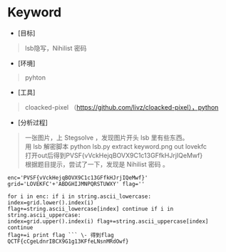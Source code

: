 

# Keyword

* [目标]
> lsb隐写，Nihilist 密码
* [环境]
> pyhton
* [工具]
> cloacked-pixel （https://github.com/livz/cloacked-pixel），python
* [分析过程]
> 一张图片，上 Stegsolve ，发现图片开头 lsb 里有些东西。  
  用 lsb 解密脚本 python lsb.py extract keyword.png out lovekfc  
  打开out后得到PVSF{vVckHejqBOVX9C1c13GFfkHJrjIQeMwf}  
  根据题目提示，尝试了一下，发现是 Nihilist 密码 。  

``` 
enc='PVSF{vVckHejqBOVX9C1c13GFfkHJrjIQeMwf}'
grid='LOVEKFC'+'ABDGHIJMNPQRSTUWXY' flag=''

for i in enc: if i in string.ascii_lowercase: index=grid.lower().index(i)
flag+=string.ascii_lowercase[index] continue if i in string.ascii_uppercase:
index=grid.upper().index(i) flag+=string.ascii_uppercase[index] continue
flag+=i print flag ``` \- 得到flag QCTF{cCgeLdnrIBCX9G1g13KFfeLNsnMRdOwf}
```
